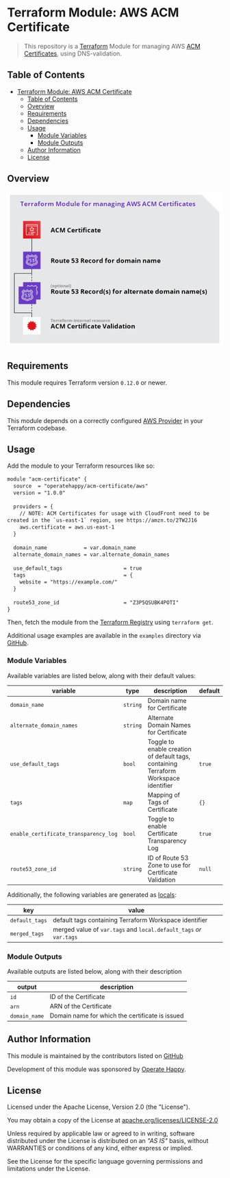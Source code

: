 # Terraform Module: AWS ACM Certificate

> This repository is a [Terraform](https://terraform.io/) Module for managing AWS [ACM Certificates](https://docs.aws.amazon.com/acm/latest/userguide/acm-overview.html), using DNS-validation.

## Table of Contents

- [Terraform Module: AWS ACM Certificate](#terraform-module-aws-acm-certificate-dns-records)
  - [Table of Contents](#table-of-contents)
  - [Overview](#overview)
  - [Requirements](#requirements)
  - [Dependencies](#dependencies)
  - [Usage](#usage)
    - [Module Variables](#module-variables)
    - [Module Outputs](#module-outputs)
  - [Author Information](#author-information)
  - [License](#license)

## Overview

![Terraform Module: AWS ACM Certificate](./overview.png "Terraform Module: AWS ACM Certificate")

## Requirements

This module requires Terraform version `0.12.0` or newer.

## Dependencies

This module depends on a correctly configured [AWS Provider](https://www.terraform.io/docs/providers/aws/index.html) in your Terraform codebase.

## Usage

Add the module to your Terraform resources like so:

```hcl
module "acm-certificate" {
  source  = "operatehappy/acm-certificate/aws"
  version = "1.0.0"

  providers = {
    // NOTE: ACM Certificates for usage with CloudFront need to be created in the `us-east-1` region, see https://amzn.to/2TW2J16
    aws.certificate = aws.us-east-1
  }

  domain_name            = var.domain_name
  alternate_domain_names = var.alternate_domain_names

  use_default_tags                    = true
  tags                                = {
    website = "https://example.com/"
  }
  
  route53_zone_id                     = "Z3P5QSUBK4POTI"
}
```

Then, fetch the module from the [Terraform Registry](https://registry.terraform.io/modules/operatehappy/acm-certificate) using `terraform get`.

Additional usage examples are available in the `examples` directory via [GitHub](https://github.com/operatehappy/terraform-aws-acm-certificate/tree/master/examples).

### Module Variables

Available variables are listed below, along with their default values:

| variable                               | type          | description                                                                          | default         |
|----------------------------------------|---------------|--------------------------------------------------------------------------------------|-----------------|
| `domain_name`                          | `string`      | Domain name for Certificate                                                          |                 |
| `alternate_domain_names`               | `string`      | Alternate Domain Names for Certificate                                               |                 |
| `use_default_tags`                     | `bool`        | Toggle to enable creation of default tags, containing Terraform Workspace identifier | `true`          |
| `tags`                                 | `map`         | Mapping of Tags of Certificate                                                       | `{}`            |
| `enable_certificate_transparency_log`  | `bool`        | Toggle to enable Certificate Transparency Log                                        | `true`          |
| `route53_zone_id`                      | `string`      | ID of Route 53 Zone to use for Certificate Validation                                | `null`          |

Additionally, the following variables are generated as [locals](https://www.terraform.io/docs/configuration/locals.html):

| key             | value                                                               |
|-----------------|---------------------------------------------------------------------|
| `default_tags`  | default tags containing Terraform Workspace identifier              |
| `merged_tags`   | merged value of `var.tags` and `local.default_tags` _or_ `var.tags` |

### Module Outputs

Available outputs are listed below, along with their description

| output        | description                                     |
|---------------|-------------------------------------------------|
| `id`          | ID of the Certificate                           |
| `arn`         | ARN of the Certificate                          |
| `domain_name` | Domain name for which the certificate is issued |

## Author Information

This module is maintained by the contributors listed on [GitHub](https://github.com/operatehappy/terraform-aws-acm-certificate/graphs/contributors)

Development of this module was sponsored by [Operate Happy](https://github.com/operatehappy).

## License

Licensed under the Apache License, Version 2.0 (the "License").

You may obtain a copy of the License at [apache.org/licenses/LICENSE-2.0](http://www.apache.org/licenses/LICENSE-2.0)

Unless required by applicable law or agreed to in writing, software distributed under the License is distributed on an _"AS IS"_ basis, without WARRANTIES or conditions of any kind, either express or implied.

See the License for the specific language governing permissions and limitations under the License.
